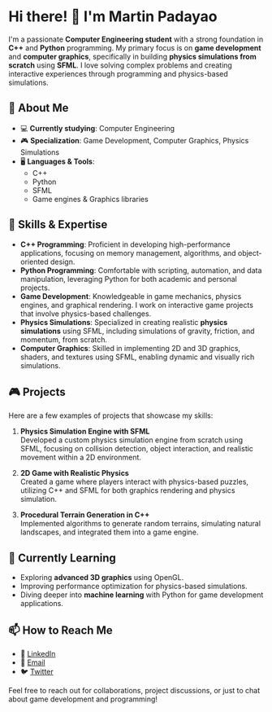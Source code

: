 # Hi there! 👋 I'm Martin Padayao

I'm a passionate **Computer Engineering student** with a strong foundation in **C++** and **Python** programming. My primary focus is on **game development** and **computer graphics**, specifically in building **physics simulations from scratch** using **SFML**. I love solving complex problems and creating interactive experiences through programming and physics-based simulations.

## 🚀 About Me

- 💻 **Currently studying**: Computer Engineering
- 🎮 **Specialization**: Game Development, Computer Graphics, Physics Simulations
- 🖥️ **Languages & Tools**:
  - C++
  - Python
  - SFML
  - Game engines & Graphics libraries

## 🔧 Skills & Expertise

- **C++ Programming**: Proficient in developing high-performance applications, focusing on memory management, algorithms, and object-oriented design.
- **Python Programming**: Comfortable with scripting, automation, and data manipulation, leveraging Python for both academic and personal projects.
- **Game Development**: Knowledgeable in game mechanics, physics engines, and graphical rendering. I work on interactive game projects that involve physics-based challenges.
- **Physics Simulations**: Specialized in creating realistic **physics simulations** using SFML, including simulations of gravity, friction, and momentum, from scratch.
- **Computer Graphics**: Skilled in implementing 2D and 3D graphics, shaders, and textures using SFML, enabling dynamic and visually rich simulations.

## 🎮 Projects

Here are a few examples of projects that showcase my skills:

1. **Physics Simulation Engine with SFML**  
   Developed a custom physics simulation engine from scratch using SFML, focusing on collision detection, object interaction, and realistic movement within a 2D environment.

2. **2D Game with Realistic Physics**  
   Created a game where players interact with physics-based puzzles, utilizing C++ and SFML for both graphics rendering and physics simulation.

3. **Procedural Terrain Generation in C++**  
   Implemented algorithms to generate random terrains, simulating natural landscapes, and integrated them into a game engine.

## 🌱 Currently Learning

- Exploring **advanced 3D graphics** using OpenGL.
- Improving performance optimization for physics-based simulations.
- Diving deeper into **machine learning** with Python for game development applications.

## 📫 How to Reach Me

- 💼 [LinkedIn](https://www.linkedin.com/in/your-profile)
- 📧 [Email](mailto:youremail@example.com)
- 🐦 [Twitter](https://twitter.com/yourprofile)

Feel free to reach out for collaborations, project discussions, or just to chat about game development and programming!
